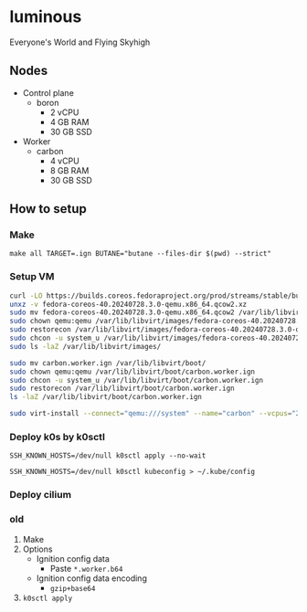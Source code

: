 # luminous

Everyone's World and Flying Skyhigh

## Nodes

- Control plane
  - boron
    - 2 vCPU
    - 4 GB RAM
    - 30 GB SSD
- Worker
  - carbon
    - 4 vCPU
    - 8 GB RAM
    - 30 GB SSD

## How to setup

### Make

`make all TARGET=.ign BUTANE="butane --files-dir $(pwd) --strict"`

### Setup VM

```sh
curl -LO https://builds.coreos.fedoraproject.org/prod/streams/stable/builds/40.20240728.3.0/x86_64/fedora-coreos-40.20240728.3.0-qemu.x86_64.qcow2.xz
unxz -v fedora-coreos-40.20240728.3.0-qemu.x86_64.qcow2.xz
sudo mv fedora-coreos-40.20240728.3.0-qemu.x86_64.qcow2 /var/lib/libvirt/images/
sudo chown qemu:qemu /var/lib/libvirt/images/fedora-coreos-40.20240728.3.0-qemu.x86_64.qcow2
sudo restorecon /var/lib/libvirt/images/fedora-coreos-40.20240728.3.0-qemu.x86_64.qcow2
sudo chcon -u system_u /var/lib/libvirt/images/fedora-coreos-40.20240728.3.0-qemu.x86_64.qcow2
sudo ls -laZ /var/lib/libvirt/images/

sudo mv carbon.worker.ign /var/lib/libvirt/boot/
sudo chown qemu:qemu /var/lib/libvirt/boot/carbon.worker.ign
sudo chcon -u system_u /var/lib/libvirt/boot/carbon.worker.ign
sudo restorecon /var/lib/libvirt/boot/carbon.worker.ign
ls -laZ /var/lib/libvirt/boot/carbon.worker.ign

sudo virt-install --connect="qemu:///system" --name="carbon" --vcpus="2" --memory="4096" --boot uefi --os-variant="fedora-coreos-stable" --import --graphics=none --disk="size=30,backing_store=/var/lib/libvirt/images/fedora-coreos-40.20240728.3.0-qemu.x86_64.qcow2" --network type=direct,source=enp2s0f0 --qemu-commandline="-fw_cfg name=opt/com.coreos/config,file=/var/lib/libvirt/boot/carbon.worker.ign"
```

### Deploy k0s by k0sctl

`SSH_KNOWN_HOSTS=/dev/null k0sctl apply --no-wait`

`SSH_KNOWN_HOSTS=/dev/null k0sctl kubeconfig > ~/.kube/config`

### Deploy cilium

### old

1. Make
2. Options
   - Ignition config data
     - Paste `*.worker.b64`
   - Ignition config data encoding
     - `gzip+base64`
3. `k0sctl apply`
